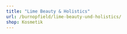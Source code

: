 ```yaml
---
title: "Lime Beauty & Holistics"
url: /burnopfield/lime-beauty-und-holistics/
shop: Kosmetik
---
```

